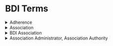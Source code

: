 # BDI Terms



<details>

<summary>Adherence</summary>

A BDI Adhering Party adheres to the BDI Terms of Use. A BDI Adhering Party MUST sign an Agreement with the BDI Association Administrator.\


</details>

<details>

<summary>Association</summary>

Legal entity that serves as trust anchor for both federated trust/authentication and local onboarding.&#x20;

See also  the [DSSC definition](dssc-terms.md#association-dssc) and the[ iSHARE definition](ishare-terms.md#association-ishare) of _association_.

</details>

<details>

<summary>BDI Association</summary>

A BDI Association is the “root Association” for its Members

</details>

<details>

<summary>Association Administrator, Association Authority</summary>

Functionary responsible for operating the services of a BDI Association

See also the[ DSSC definition](dssc-terms.md#association-administrator-association-authority) and the [iSHARE definition](ishare-terms.md#association-administrator-association-authority) of Association Administrator

</details>
